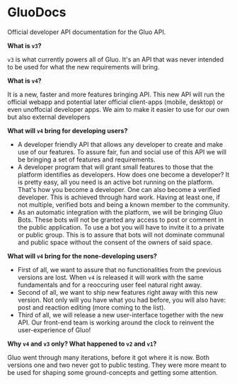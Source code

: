 # GluoDocs

Official developer API documentation for the Gluo API.

**What is `v3`?**

`v3` is what currently powers all of Gluo. It's an API that was never intended to be used for what the new requirements will bring.

**What is `v4`?**  

It is a new, faster and more features bringing API. This new API will run the official webapp and potential later official client-apps (mobile, desktop) or even unoffocial developer apps. We aim to make it easier to use for our own but also external developers

**What will `v4` bring for developing users?**

- A developer friendly API that allows any developer to create and make use of our features. To assure fair, fun and social use of this API we will be bringing a set of features and requirements.
- A developer program that will grant small features to those that the platform identifies as developers. How does one become a developer? It is pretty easy, all you need is an active bot running on the platform. That's how you become a developer. One can also become a verified developer. This is achieved through hard work. Having at least one, if not multiple, verified bots and being a known member to the community.
- As an automatic integration with the platform, we will be bringing Gluo Bots. These bots will not be granted any access to post or comment in the public application. To use a bot you will have to invite it to a private or public group. This is to assure that bots will not dominate communal and public space without the consent of the owners of said space.

**What will `v4` bring for the none-developing users?**  

- First of all, we want to assure that no functionalities from the previous versions are lost. When `v4` is released it will work with the same fundamentals and for a reoccuring user feel natural right away.
- Second of all, we want to ship new features right away with this new version. Not only will you have what you had before, you will also have: post and reaction editing (more coming to the list).
- Third of all, we will release a new user-interface together with the new API. Our front-end team is working around the clock to reinvent the user-experience of Gluo!

**Why `v4` and `v3` only? What happened to `v2` and `v1`?**  

Gluo went through many iterations, before it got where it is now. Both versions one and two never got to public testing. They were more meant to be used for shaping some ground-concepts and getting some attention.
